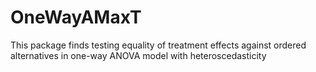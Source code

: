 # OneWayAMaxT
 This package finds testing equality of treatment effects against ordered alternatives in one-way ANOVA model with heteroscedasticity
